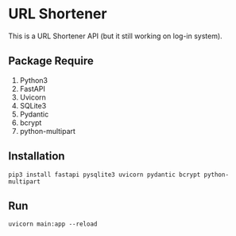 # URL Shortener

This is a URL Shortener API (but it still working on log-in system).

## Package Require

1. Python3
1. FastAPI
2. Uvicorn
3. SQLite3
4. Pydantic
5. bcrypt
6. python-multipart

## Installation

```sh=
pip3 install fastapi pysqlite3 uvicorn pydantic bcrypt python-multipart
```

## Run

```sh=
uvicorn main:app --reload
```
